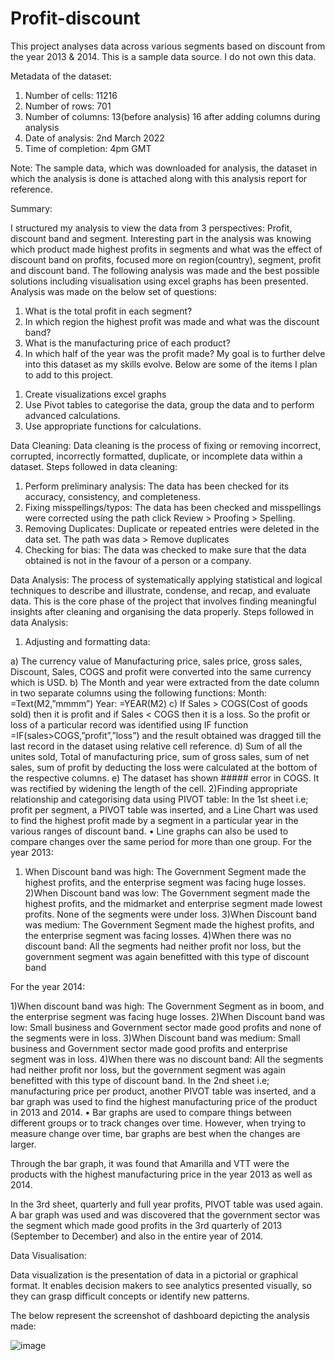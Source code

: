 # Profit-discount






This project analyses data across various segments 
based on discount from the year 2013 & 2014. This is a sample data source. I do not own this data.

Metadata of the dataset:
1)	Number of cells: 11216
2)	Number of rows: 701
3)	Number of columns: 13(before analysis) 16 after adding columns during analysis
4)	Date of analysis: 2nd March 2022
5)	Time of completion: 4pm GMT

Note: The sample data, which was downloaded for analysis, the dataset in which the analysis is done is attached along with this analysis report for reference.

Summary:

I structured my analysis to view the data from 3 perspectives: Profit, discount band and segment. Interesting part in the analysis was knowing which product made highest profits in segments and what was the effect of discount band on profits, focused more on region(country), segment, profit and discount band.
The following analysis was made and the best possible solutions including visualisation using excel graphs has been presented.
Analysis was made on the below set of questions:
1)	What is the total profit in each segment?
2)	In which region the highest profit was made and what was the discount band?
3)	What is the manufacturing price of each product?
4)	In which half of the year was the profit made?
My goal is to further delve into this dataset as my skills evolve. Below are some of the items I plan to add to this project.
1.	Create visualizations excel graphs
2.	Use Pivot tables to categorise the data, group the data and to perform advanced calculations. 
3.	Use appropriate functions for calculations.



 

Data Cleaning:
Data cleaning is the process of fixing or removing incorrect, corrupted, incorrectly formatted, duplicate, or incomplete data within a dataset.
Steps followed in data cleaning:
1)	Perform preliminary analysis: The data has been checked for its accuracy, consistency, and completeness.
2)	Fixing misspellings/typos: The data has been checked and misspellings were corrected using the path click Review > Proofing > Spelling.
3)	Removing Duplicates: Duplicate or repeated entries were deleted in the data set. The path was data > Remove duplicates
4)	Checking for bias: The data was checked to make sure that the data obtained is not in the favour of a person or a company.

Data Analysis:
 The process of systematically applying statistical and logical techniques to describe and illustrate, condense, and recap, and evaluate data.
This is the core phase of the project that involves finding meaningful insights after cleaning and organising the data properly.
Steps followed in data Analysis:
1)	Adjusting and formatting data: 

a)	The currency value of Manufacturing price, sales price, gross sales, Discount, Sales, COGS and profit were converted into the same currency which is USD.
b)	The Month and year were extracted from the date column in two separate columns using the following functions:
Month: =Text(M2,”mmmm”)
Year: =YEAR(M2)
c)	If Sales > COGS(Cost of goods sold) then it is profit and if Sales < COGS then it is a loss. So the profit or loss of a particular record was identified using IF function
=IF(sales>COGS,”profit”,”loss”) and the result obtained was dragged till the last record in the dataset using relative cell reference.
d)	Sum of all the unites sold, Total of manufacturing price, sum of gross sales, sum of net sales, sum of profit by deducting the loss were calculated at the bottom of the respective columns.
e)	The dataset has shown ##### error in COGS. It was rectified by widening the length of the cell.
2)Finding appropriate relationship and categorising data using PIVOT table:
In the 1st sheet i.e; profit per segment, a PIVOT table was inserted, and a Line Chart was used to find the highest profit made by a segment in a particular year in the various ranges of discount band.
•	Line graphs can also be used to compare changes over the same period for more than one group.
For the year 2013:

1) When Discount band was high:
The Government Segment made the highest profits, and the enterprise segment was facing huge losses.
2)When Discount band was low:
The Government segment made the highest profits, and the midmarket and enterprise segment made lowest profits. None of the segments were under loss.
3)When Discount band was medium:
The Government Segment made the highest profits, and the enterprise segment was facing losses.
4)When there was no discount band:
All the segments had neither profit nor loss, but the government segment was again benefitted with this type of discount band

For the year 2014:

1)When discount band was high:
The Government Segment as in boom, and the enterprise segment was facing huge losses.
2)When Discount band was low:
Small business and Government sector made good profits and none of the segments were in loss.
3)When Discount band was medium:
Small business and Government sector made good profits and enterprise segment was in loss.
4)When there was no discount band:
All the segments had neither profit nor loss, but the government segment was again benefitted with this type of discount band.
In the 2nd sheet i.e; manufacturing price per product, another PIVOT table was inserted, and a bar graph was used to find the highest manufacturing price of the product in 2013 and 2014.
•	Bar graphs are used to compare things between different groups or to track changes over time. However, when trying to measure change over time, bar graphs are best when the changes are larger.

Through the bar graph, it was found that Amarilla and VTT were the products with the highest manufacturing price in the year 2013 as well as 2014.

In the 3rd sheet, quarterly and full year profits, PIVOT table was used again. A bar graph was used and was discovered that the government sector was the segment which made good profits in the 3rd quarterly of 2013 (September to December) and also in the entire year of 2014.


Data Visualisation:

Data visualization is the presentation of data in a pictorial or graphical format. It enables decision makers to see analytics presented visually, so they can grasp difficult concepts or identify new patterns.

The below represent the screenshot of dashboard depicting the analysis made:







 












 

![image](https://user-images.githubusercontent.com/100795871/156423436-7910a72b-4797-4bca-aa4f-db318b7ae3aa.png)

